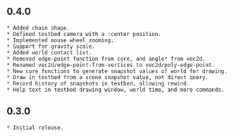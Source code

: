 
## 0.4.0
	* Added chain shape.
	* Defined testbed camera with a :center position.
	* Implemented mouse wheel zooming.
	* Support for gravity scale.
	* Added world contact list.
	* Removed edge-point function from core, and angle* from vec2d.
	* Renamed vec2d/edge-point-from-vertices to vec2d/poly-edge-point.
	* New core functions to generate snapshot values of world for drawing.
	* Draw in testbed from a scene snapshot value, not direct query.
	* Record history of snapshots in testbed, allowing rewind.
	* Help text in testbed drawing window, world time, and more commands.

## 0.3.0
	* Initial release.
